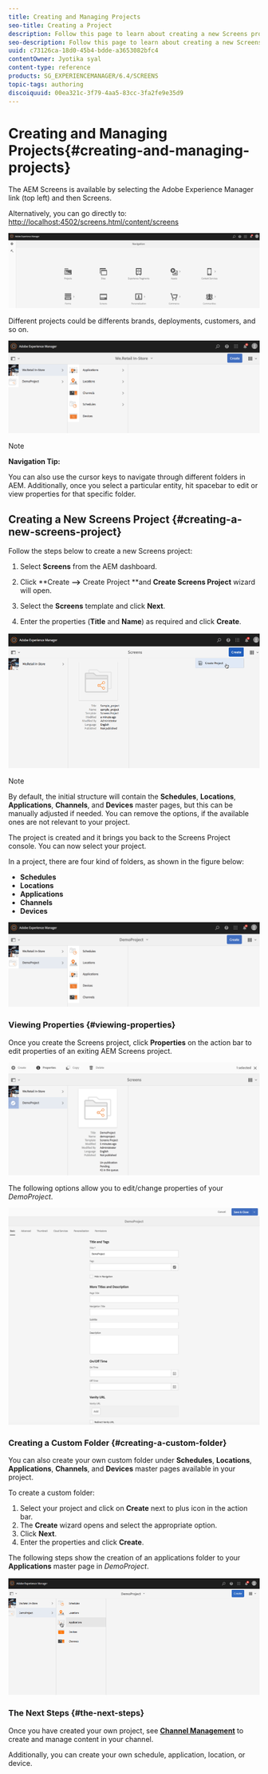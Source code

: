 ```yaml
---
title: Creating and Managing Projects
seo-title: Creating a Project
description: Follow this page to learn about creating a new Screens project.
seo-description: Follow this page to learn about creating a new Screens project.
uuid: c73126ca-18d0-45b4-bdde-a3653082bfc4
contentOwner: Jyotika syal
content-type: reference
products: SG_EXPERIENCEMANAGER/6.4/SCREENS
topic-tags: authoring
discoiquuid: 00ea321c-3f79-4aa5-83cc-3fa2fe9e35d9
---
```


# Creating and Managing Projects{#creating-and-managing-projects}

The AEM Screens is available by selecting the Adobe Experience Manager link (top left) and then Screens.

Alternatively, you can ﻿go directly to: [http://localhost:4502/screens.html/content/screens](http://localhost:4502/screens.html/content/screens)

![](assets/chlimage_1-14.png)

Different projects could be differents brands, deployments, customers, and so on.

![](assets/screen_shot_2018-08-23at105748am.png)

>[!NOTE]
>
>**Navigation Tip:**
>
>You can also use the cursor keys to navigate through different folders in AEM. Additionally, once you select a particular entity, hit spacebar to edit or view properties for that specific folder.

## Creating a New Screens Project {#creating-a-new-screens-project}

Follow the steps below to create a new Screens project:

1. Select **Screens** from the AEM dashboard.
1. Click **Create **--&gt;** Create Project **and **Create Screens Project** wizard will open.

1. Select the **Screens** template and click **Next**.

1. Enter the properties (**Title** and **Name**) as required and click **Create**.

![](assets/player1.gif)

>[!NOTE]
>
>By default, the initial structure will contain the **Schedules**, **Locations**, **Applications**, **Channels**, and **Devices** master pages, but this can be manually adjusted if needed. You can remove the options, if the available ones are not relevant to your project.

The project is created and it brings you back to the Screens Project console. You can now select your project.

In a project, there are four kind of folders, as shown in the figure below:

* **Schedules**
* **Locations**
* **Applications**
* **Channels**
* **Devices**

![](assets/screen_shot_2018-08-23at110114am.png) 

### Viewing Properties {#viewing-properties}

Once you create the Screens project, click **Properties** on the action bar to edit properties of an exiting AEM Screens project. 

![](assets/screen_shot_2018-08-23at110211am.png)

The following options allow you to edit/change properties of your *DemoProject*.

![](assets/screen_shot_2018-08-23at110409am.png) 

### Creating a Custom Folder {#creating-a-custom-folder}

You can also create your own custom folder under **Schedules**, **Locations**, **Applications**, **Channels**, and **Devices** master pages available in your project.

To create a custom folder:

1. Select your project and click on **Create** next to plus icon in the action bar. 
1. The **Create** wizard opens and select the appropriate option.
1. Click **Next**.
1. Enter the properties and click **Create**.

The following steps show the creation of an applications folder to your **Applications** master page in *DemoProject*.

![](assets/player2-1.gif) 

### The Next Steps {#the-next-steps}

Once you have created your own project, see [**Channel Management**](/help/screens/managing-channels.md) to create and manage content in your channel.

Additionally, you can create your own schedule, application, location, or device.
